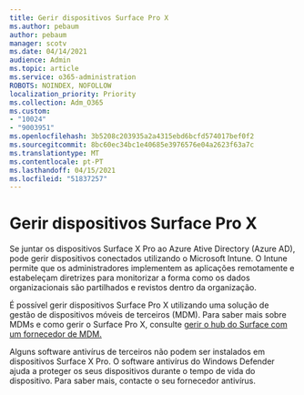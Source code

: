 ```yaml
---
title: Gerir dispositivos Surface Pro X
ms.author: pebaum
author: pebaum
manager: scotv
ms.date: 04/14/2021
audience: Admin
ms.topic: article
ms.service: o365-administration
ROBOTS: NOINDEX, NOFOLLOW
localization_priority: Priority
ms.collection: Adm_O365
ms.custom:
- "10024"
- "9003951"
ms.openlocfilehash: 3b5208c203935a2a4315ebd6bcfd574017bef0f2
ms.sourcegitcommit: 8bc60ec34bc1e40685e3976576e04a2623f63a7c
ms.translationtype: MT
ms.contentlocale: pt-PT
ms.lasthandoff: 04/15/2021
ms.locfileid: "51837257"
---
```

# <a name="manage-surface-pro-x-devices"></a>Gerir dispositivos Surface Pro X

Se juntar os dispositivos Surface X Pro ao Azure Ative Directory (Azure AD), pode gerir dispositivos conectados utilizando o Microsoft Intune. O Intune permite que os administradores implementem as aplicações remotamente e estabeleçam diretrizes para monitorizar a forma como os dados organizacionais são partilhados e revistos dentro da organização.

É possível gerir dispositivos Surface Pro X utilizando uma solução de gestão de dispositivos móveis de terceiros (MDM). Para saber mais sobre MDMs e como gerir o Surface Pro X, consulte [gerir o hub do Surface com um fornecedor de MDM.](https://docs.microsoft.com/surface-hub/manage-settings-with-mdm-for-surface-hub)

Alguns software antivírus de terceiros não podem ser instalados em dispositivos Surface X Pro. O software antivírus do Windows Defender ajuda a proteger os seus dispositivos durante o tempo de vida do dispositivo. Para saber mais, contacte o seu fornecedor antivírus.

